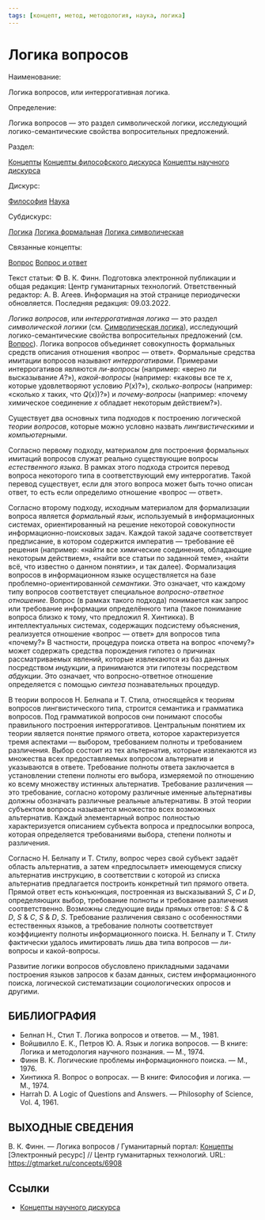 ```yaml
---
tags: [концепт, метод, методология, наука, логика]
---
```

# Логика вопросов

Наименование:

Логика вопросов, или интеррогативная логика.

Определение:

Логика вопросов — это раздел символической логики, исследующий логико-семантические свойства вопросительных предложений.

Раздел:

[Концепты](https://gtmarket.ru/concepts/)  [Концепты философского дискурса](https://gtmarket.ru/concepts/philosophical-concepts) [Концепты научного дискурса](https://gtmarket.ru/concepts/scientific-concepts)

Дискурс:

[Философия](https://gtmarket.ru/concepts/6862) [Наука](https://gtmarket.ru/concepts/6860)

Субдискурс:

[Логика](https://gtmarket.ru/concepts/6892)  [Логика формальная](https://gtmarket.ru/concepts/7028)  [Логика символическая](https://gtmarket.ru/concepts/6896)

Связанные концепты:

[Вопрос](https://gtmarket.ru/concepts/7010) [Вопрос и ответ](https://gtmarket.ru/concepts/7350)

Текст статьи: © В. К. Финн. Подготовка электронной публикации и общая редакция: Центр гуманитарных технологий. Ответственный редактор: А. В. Агеев. Информация на этой странице периодически обновляется. Последняя редакция: 09.03.2022.

_Логика вопросов_, или _интеррогативная логика_ — это раздел _символической логики_ (см. [Символическая логика](https://gtmarket.ru/concepts/6896)), исследующий логико-семантические свойства вопросительных предложений (см. [Вопрос](https://gtmarket.ru/concepts/7010)). Логика вопросов объединяет совокупность формальных средств описания отношения «вопрос — ответ». Формальные средства имитации вопросов называют _интеррогативами_. Примерами интеррогативов являются _ли-вопросы_ (например: «верно ли высказывание _A_?»), _какой-вопросы_ (например: «каковы все те _x_, которые удовлетворяют условию _P_(_x_)?»), _сколько-вопросы_ (например: «сколько _x_ таких, что _Q_(_x_))?») и _почему-вопросы_ (например: «почему химическое соединение _x_ обладает некоторым действием?»).

Существует два основных типа подходов к построению логической _теории вопросов_, которые можно условно назвать _лингвистическими_ и _компьютерными_.

Согласно первому подходу, материалом для построения формальных имитаций вопросов служат реально существующие вопросы _естественного языка_. В рамках этого подхода строится перевод вопроса некоторого типа в соответствующий ему интеррогатив. Такой перевод существует, если для этого вопроса может быть точно описан ответ, то есть если определимо отношение «вопрос — ответ».

Согласно второму подходу, исходным материалом для формализации вопроса является _формальный язык_, используемый в информационных системах, ориентированный на решение некоторой совокупности информационно-поисковых задач. Каждой такой задаче соответствует предписание, в котором содержится императив — требование её решения (например: «найти все химические соединения, обладающие некоторым действием», «найти все статьи по заданной теме», «найти всё, что известно о данном понятии», и так далее). Формализация вопросов в информационном языке осуществляется на базе проблемно-ориентированной _семантики_. Это означает, что каждому типу вопросов соответствует специальное _вопросно-ответное отношение_. Вопрос (в рамках такого подхода) понимается как запрос или требование информации определённого типа (такое понимание вопроса близко к тому, что предложил Я. Хинтикка). В интеллектуальных системах, содержащих подсистему объяснения, реализуется отношение «вопрос — ответ» для вопросов типа «почему?» В частности, процедура поиска ответа на вопрос «почему?» может содержать средства порождения гипотез о причинах рассматриваемых явлений, которые извлекаются из баз данных посредством _индукции_, а принимаются эти гипотезы посредством _абдукции_. Это означает, что вопросно-ответное отношение определяется с помощью _синтеза_ познавательных процедур.

В теории вопросов Н. Белнапа и Т. Стила, относящейся к теориям вопросов лингвистического типа, строится семантика и грамматика вопросов. Под грамматикой вопросов они понимают способы правильного построения интеррогативов. Центральным понятием их теории является понятие прямого ответа, которое характеризуется тремя аспектами — выбором, требованием полноты и требованием различения. Выбор состоит из тех альтернатив, которые извлекаются из множества всех предоставляемых вопросом альтернатив и указываются в ответе. Требование полноты ответа заключается в установлении степени полноты его выбора, измеряемой по отношению ко всему множеству истинных альтернатив. Требование различения — это требование, согласно которому различные именные альтернативы должны обозначать различные реальные альтернативы. В этой теории субъектом вопроса называется множество всех возможных альтернатив. Каждый элементарный вопрос полностью характеризуется описанием субъекта вопроса и предпосылки вопроса, которая определяется требованиями выбора, степени полноты и различения.

Согласно Н. Белнапу и Т. Стилу, вопрос через свой субъект задаёт область альтернатив, а затем «предпосылает» имеющемуся списку альтернатив инструкцию, в соответствии с которой из списка альтернатив предлагается построить конкретный тип прямого ответа. Прямой ответ есть конъюнкция, построенная из высказываний _S_, _C_ и _D_, определяющих выбор, требование полноты и требование различения соответственно. Возможны следующие виды прямых ответов: _S_ & _C_ & _D_, _S_ & _C_, _S_ & _D_, _S_. Требование различения связано с особенностями естественных языков, а требование полноты соответствует коэффициенту полноты информационного поиска. Н. Белнапу и Т. Стилу фактически удалось имитировать лишь два типа вопросов — ли-вопросы и какой-вопросы.

Развитие логики вопросов обусловлено прикладными задачами построения языков запросов к базам данных, систем информационного поиска, логической систематизации социологических опросов и другими.

## БИБЛИОГРАФИЯ

- Белнап H., Стил Т. Логика вопросов и ответов. — М., 1981.
- Войшвилло E. К., Петров Ю. А. Язык и логика вопросов. — В книге: Логика и методология научного познания. — М., 1974.
- Финн В. К. Логические проблемы информационного поиска. — М., 1976.
- Хинтикка Я. Вопрос о вопросах. — В книге: Философия и логика. — М., 1974.
- Harrah D. A Logic of Questions and Answers. — Philosophy of Science, Vol. 4, 1961.

## ВЫХОДНЫЕ СВЕДЕНИЯ

В. К. Финн. — Логика вопросов / Гуманитарный портал: [Концепты](https://gtmarket.ru/concepts/) [Электронный ресурс] // Центр гуманитарных технологий. URL: <https://gtmarket.ru/concepts/6908>

## Ссылки

- [Концепты научного дискурса](Концепты%20научного%20дискурса.md)
